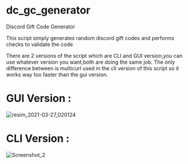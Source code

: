 # dc_gc_generator
Discord Gift Code Generator


This script simply generates random discord gift codes and performs checks to validate the code

There are 2 versions of the script which are CLI and GUI version,you can use whatever version you want,both are doing the same job.
The only difference between is multicurl used in the cli version of this script so it works way too faster than the gui version.


<h1>GUI Version : </h1>

![resim_2021-03-27_020124](https://user-images.githubusercontent.com/12500924/112700948-57918c00-8ea0-11eb-9aaf-fb3caa57be66.png)


<h1>CLI Version : </h1>

![Screenshot_2](https://user-images.githubusercontent.com/12500924/112701291-44cb8700-8ea1-11eb-81ca-0ae13449a297.png)

